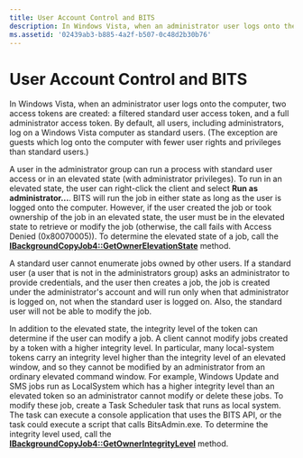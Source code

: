 ```yaml
---
title: User Account Control and BITS
description: In Windows Vista, when an administrator user logs onto the computer, two access tokens are created a filtered standard user access token, and a full administrator access token.
ms.assetid: '02439ab3-b885-4a2f-b507-0c48d2b30b76'
---
```


# User Account Control and BITS

In Windows Vista, when an administrator user logs onto the computer, two access tokens are created: a filtered standard user access token, and a full administrator access token. By default, all users, including administrators, log on a Windows Vista computer as standard users. (The exception are guests which log onto the computer with fewer user rights and privileges than standard users.)

A user in the administrator group can run a process with standard user access or in an elevated state (with administrator privileges). To run in an elevated state, the user can right-click the client and select **Run as administrator...**. BITS will run the job in either state as long as the user is logged onto the computer. However, if the user created the job or took ownership of the job in an elevated state, the user must be in the elevated state to retrieve or modify the job (otherwise, the call fails with Access Denied (0x80070005)). To determine the elevated state of a job, call the [**IBackgroundCopyJob4::GetOwnerElevationState**](ibackgroundcopyjob4-getownerelevationstate.md) method.

A standard user cannot enumerate jobs owned by other users. If a standard user (a user that is not in the administrators group) asks an administrator to provide credentials, and the user then creates a job, the job is created under the administrator's account and will run only when that administrator is logged on, not when the standard user is logged on. Also, the standard user will not be able to modify the job.

In addition to the elevated state, the integrity level of the token can determine if the user can modify a job. A client cannot modify jobs created by a token with a higher integrity level. In particular, many local-system tokens carry an integrity level higher than the integrity level of an elevated window, and so they cannot be modified by an administrator from an ordinary elevated command window. For example, Windows Update and SMS jobs run as LocalSystem which has a higher integrity level than an elevated token so an administrator cannot modify or delete these jobs. To modify these job, create a Task Scheduler task that runs as local system. The task can execute a console application that uses the BITS API, or the task could execute a script that calls BitsAdmin.exe. To determine the integrity level used, call the [**IBackgroundCopyJob4::GetOwnerIntegrityLevel**](ibackgroundcopyjob4-getownerintegritylevel.md) method.

 

 




